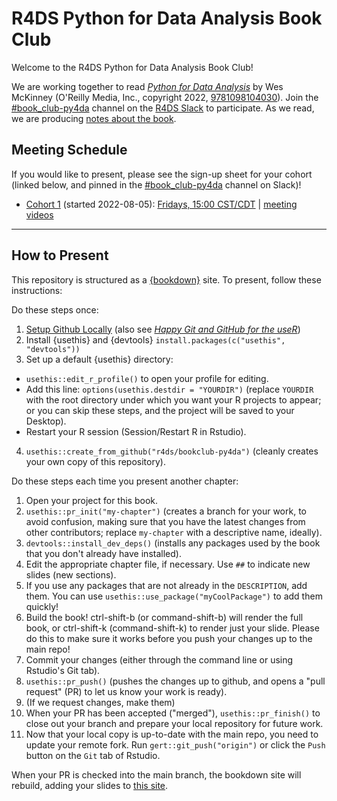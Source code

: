 # R4DS Python for Data Analysis Book Club

Welcome to the R4DS Python for Data Analysis Book Club!

We are working together to read [_Python for Data Analysis_](https://wesmckinney.com/book/) by Wes McKinney (O'Reilly Media, Inc., copyright 2022, [9781098104030](https://www.oreilly.com/library/view/python-for-data/9781098104023/)).
Join the [#book_club-py4da](https://rfordatascience.slack.com/archives/C03P2J90L30) channel on the [R4DS Slack](https://r4ds.io/join) to participate.
As we read, we are producing [notes about the book](https://r4ds.io/py4da).

## Meeting Schedule

If you would like to present, please see the sign-up sheet for your cohort (linked below, and pinned in the [#book_club-py4da](https://rfordatascience.slack.com/archives/C03P2J90L30) channel on Slack)!

- [Cohort 1](https://docs.google.com/spreadsheets/d/1T0yVSFYKeD-VUeO8uYlSpUzdijlA9ApDHiLIuR73KYQ/edit?usp=sharing) (started 2022-08-05): [Fridays, 15:00 CST/CDT](https://www.timeanddate.com/worldclock/converter.html?iso=20220805T200000&p1=24&p2=133&p3=1440) | [meeting videos](https://www.youtube.com/playlist?list=PL3x6DOfs2NGh7IQIQ_pXNkjLVKa-7lgCw)

<hr>


## How to Present

This repository is structured as a [{bookdown}](https://CRAN.R-project.org/package=bookdown) site.
To present, follow these instructions:

Do these steps once:

1. [Setup Github Locally](https://www.youtube.com/watch?v=hNUNPkoledI) (also see [_Happy Git and GitHub for the useR_](https://happygitwithr.com/github-acct.html))
2. Install {usethis} and {devtools} `install.packages(c("usethis", "devtools"))`
3. Set up a default {usethis} directory:
  - `usethis::edit_r_profile()` to open your profile for editing.
  - Add this line: `options(usethis.destdir = "YOURDIR")` (replace `YOURDIR` with the root directory under which you want your R projects to appear; or you can skip these steps, and the project will be saved to your Desktop).
  - Restart your R session (Session/Restart R in Rstudio).
4. `usethis::create_from_github("r4ds/bookclub-py4da")` (cleanly creates your own copy of this repository).

Do these steps each time you present another chapter:

1. Open your project for this book.
2. `usethis::pr_init("my-chapter")` (creates a branch for your work, to avoid confusion, making sure that you have the latest changes from other contributors; replace `my-chapter` with a descriptive name, ideally).
3. `devtools::install_dev_deps()` (installs any packages used by the book that you don't already have installed).
4. Edit the appropriate chapter file, if necessary. Use `##` to indicate new slides (new sections).
5. If you use any packages that are not already in the `DESCRIPTION`, add them. You can use `usethis::use_package("myCoolPackage")` to add them quickly!
6. Build the book! ctrl-shift-b (or command-shift-b) will render the full book, or ctrl-shift-k (command-shift-k) to render just your slide. Please do this to make sure it works before you push your changes up to the main repo!
7. Commit your changes (either through the command line or using Rstudio's Git tab).
8. `usethis::pr_push()` (pushes the changes up to github, and opens a "pull request" (PR) to let us know your work is ready).
9. (If we request changes, make them)
10. When your PR has been accepted ("merged"), `usethis::pr_finish()` to close out your branch and prepare your local repository for future work.
11. Now that your local copy is up-to-date with the main repo, you need to update your remote fork. Run `gert::git_push("origin")` or click the `Push` button on the `Git` tab of Rstudio.

When your PR is checked into the main branch, the bookdown site will rebuild, adding your slides to [this site](https://r4ds.io/py4da).
